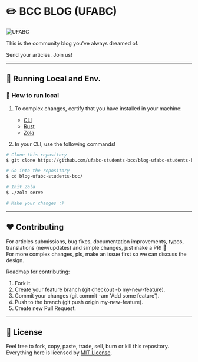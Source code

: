 # :pencil2: BCC BLOG (UFABC)

![UFABC](https://camo.githubusercontent.com/d74c1b2007ca525341c60ad625153babce5cb836/68747470733a2f2f692e696d6775722e636f6d2f6d3542736d32592e706e67)

This is the community blog you've always dreamed of.

Send your articles. Join us!

---

## :wrench: Running Local and Env.

### :runner: How to run local

1. To complex changes, certify that you have installed in your machine:
	- [CLI](https://git-for-windows.github.io/)
	- [Rust](https://www.rust-lang.org/pt-BR)
	- [Zola](https://github.com/getzola/zola)

2. In your CLI, use the following commands!
   
```bash
# Clone this repository
$ git clone https://github.com/ufabc-students-bcc/blog-ufabc-students-bcc/

# Go into the repository
$ cd blog-ufabc-students-bcc/

# Init Zola
$ ./zola serve

# Make your changes :)

```

---

## :hearts: Contributing

For articles submissions, bug fixes, documentation improvements, typos, translations (new/updates) and simple changes, just make a PR! :tada: <br/>
For more complex changes, pls, make an issue first so we can discuss the design. <br/>

Roadmap for contributing: <br/>

1. Fork it.
2. Create your feature branch (git checkout -b my-new-feature).
3. Commit your changes (git commit -am 'Add some feature').
4. Push to the branch (git push origin my-new-feature).
5. Create new Pull Request.

---

## :page_facing_up: License

Feel free to fork, copy, paste, trade, sell, burn or kill this repository. </br>
Everything here is licensed by [MIT License](https://github.com/ufabc-students-bcc/blog-ufabc-students-bcc/blob/master/LICENSE).